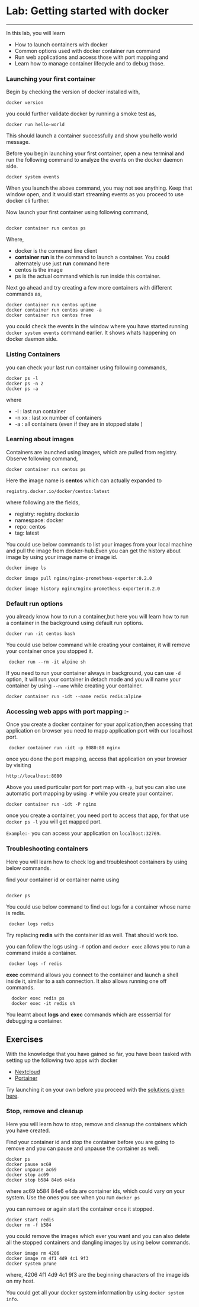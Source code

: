# Lab: Getting started with docker
---
In this lab, you will learn

  * How to launch containers with docker
  * Common options used with docker container run command
  * Run web applications and access those with port mapping  and
  * Learn how to manage container lifecycle and to debug those.

###  Launching your first container

Begin by checking the  version of docker installed with,

```
docker version
```

you could further validate docker by running a smoke test as,

```
docker run hello-world
```

This should launch a container successfully and show you hello world message.


Before you begin launching your first container, open a new terminal and run the following command to analyze the events on the docker daemon side.

```
docker system events
```

When you launch the above command, you may not see anything. Keep that window open, and it would start streaming events as you proceed to use docker cli further.


Now launch your first  container using following command,

```

docker container run centos ps

```

Where,

  * docker is the command line client
  * **container run**  is the command to launch a container. You could alternately use just **run** command here
  * centos is the image
  * ps is the actual command which is run inside this container.


Next go ahead and try creating a few more containers with different commands as,

```
docker container run centos uptime
docker container run centos uname -a
docker container run centos free
```

you could check the events in the window where you have started running  `docker system events` command earlier. It shows whats happening on docker daemon side.


###  Listing Containers


you can check your last run container using following commands,

```
docker ps -l
docker ps -n 2
docker ps -a
```

where
  * -l : last run container
  * -n xx : last xx number of containers
  * -a : all containers (even if they are in stopped state )


### Learning about images

Containers are launched using images, which are pulled from registry. Observe following command,

 ```
 docker container run centos ps
 ```
 Here the image name is **centos** which can actually expanded to

`registry.docker.io/docker/centos:latest`

where following are the fields,

  * registry: registry.docker.io
  * namespace: docker
  * repo: centos
  * tag: latest


You could use below commands to list your images from your local machine and pull the image from docker-hub.Even you can get the history about image by using your image name or image id.


```
docker image ls

docker image pull nginx/nginx-prometheus-exporter:0.2.0

docker image history nginx/nginx-prometheus-exporter:0.2.0
```


### Default run options


 you already know how to run a container,but here you will learn how to run a container in the background using default run options.

```
docker run -it centos bash
```

You could use below command while creating your container, it will remove your container once you stopped it.

```
 docker run --rm -it alpine sh
```

If you need to run your container always in background, you can use `-d` option, it will run your container in detach mode and you will name your container by using `--name` while creating your container.

```
docker container run -idt --name redis redis:alpine
```

### Accessing web apps with port mapping :-

Once you create a docker container for your application,then accessing that application on browser you need to mapp application port with our localhost port.

```
 docker container run -idt -p 8080:80 nginx
```

 once you done the port mapping, access that application on your browser by visiting

   `http://localhost:8080`


Above you used purticular port for port map with `-p`, but you can also use  automatic port mapping by using `-P` while you create your container.

```
docker container run -idt -P nginx
```

once you create a container, you need port to access that app, for that use `docker ps -l` you will get mapped port.

`Example:-` you can access your application on `localhost:32769`.


### Troubleshooting containers

Here you will learn how to check log and troubleshoot containers by using below commands.

find your container id or container name using

```

docker ps

```

You could use below command to find out logs for a container whose name is redis.

```
 docker logs redis

```

Try replacing **redis** with the container id as well. That should work too.


you can follow the logs using `-f` option and `docker exec` allows you to run a command inside a container.


```
 docker logs -f redis
```


**exec** command allows you connect to the container and launch a shell inside it, similar to a ssh connection. It also allows running one off commands.


```
  docker exec redis ps
  docker exec -it redis sh

```

You learnt about **logs** and **exec** commands which are esssential for debugging a container.






## Exercises

With the knowledge that you have gained so far, you have been tasked with setting up the following two apps with docker

  * [Nextcloud](https://nextcloud.com/)
  * [Portainer](https://www.portainer.io/)


Try launching it on your own before you proceed with the [solutions given here](solutions.md).



### Stop, remove and cleanup
Here you will learn how to stop, remove and cleanup the containers which you have created.

Find your container id and stop the container before you are going to remove and you can pause and unpause the container as well.
```
docker ps
docker pause ac69
docker unpause ac69
docker stop ac69
docker stop b584 84e6 e4da
```

where  ac69 b584 84e6 e4da are container ids, which could vary on your system. Use the ones you see when you run `docker ps`


you can remove or again start the container once it stopped.

```
docker start redis
docker rm -f b584
```

you could remove the images which ever you want and you can also delete all the stopped containers and dangling images by using below commands.
```
docker image rm 4206
docker image rm 4f1 4d9 4c1 9f3
docker system prune
```

where, 4206 4f1 4d9 4c1 9f3 are the beginning characters of the image ids on my host.

You could get all your docker system information by using `docker system info`.
